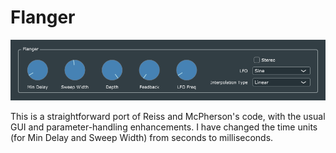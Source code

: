 # Flanger
![](Flanger.png)

This is a straightforward port of Reiss and McPherson's code, with the usual GUI and parameter-handling enhancements. I have changed the time units (for Min Delay and Sweep Width) from seconds to milliseconds.
